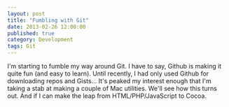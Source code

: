 ```yaml
---
layout: post
title: "Fumbling with Git"
date: 2013-02-26 12:00:00
published: true
category: Development
tags: Git
---
```


I'm starting to fumble my way around Git. I have to say, Github is making it quite fun \(and easy to learn\). Until recently, I had only used Github for downloading repos and Gists... It's peaked my interest enough that I'm taking a stab at making a couple of Mac utilities. We'll see how this turns out. And if I can make the leap from HTML/PHP/JavaScript to Cocoa.
